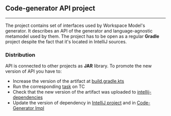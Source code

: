 ## Code-generator API project

---

The project contains set of interfaces used by Workspace Model's generator.
It describes an API of the generator and language-agnostic metamodel used by them.
The project has to be open as a regular **Gradle** project despite the fact that it's located in IntelliJ sources.

### Distribution
API is connected to other projects as **JAR** library. To promote the new version of API you have to:
- Increase the version of the artifact at [build.gradle.kts](build.gradle.kts)
- Run the corresponding [task](https://buildserver.labs.intellij.net/buildConfiguration/ijplatform_master_IjWsmCodegenPublisher#all-projects) on TC
- Check that the new version of the artifact was uploaded to [intellij-dependencies](https://jetbrains.team/p/ij/packages/maven/intellij-dependencies/com.jetbrains.intellij.platform/workspace-model-codegen)
- Update the version of dependency in [IntelliJ project](https://jetbrains.team/p/ij/repositories/ultimate/files/.idea/libraries/workspace_model_codegen.xml) and in [Code-Generator Impl](https://jetbrains.team/p/ij/repositories/ultimate/files/community/platform/workspace/codegen-impl/build.gradle.kts)  
